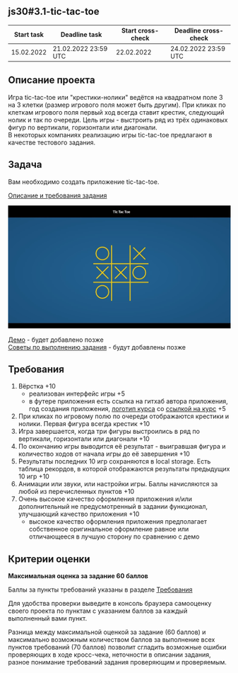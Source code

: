 ## js30#3.1-tic-tac-toe

| Start task | Deadline task        | Start cross-check | Deadline cross-check |
|------------|----------------------|-------------------|----------------------|
| 15.02.2022 | 21.02.2022 23:59 UTC | 22.02.2022        | 24.02.2022 23:59 UTC |

## Описание проекта
Игра tic-tac-toe или "крестики-нолики" ведётся на квадратном поле 3 на 3 клетки (размер игрового поля может быть другим). При кликах по клеткам игрового поля первый ход всегда ставит крестик, следующий нолик и так по очереди. Цель игры - выстроить ряд из трёх одинаковых фигур по вертикали, горизонтали или диагонали.  
В некоторых компаниях реализацию игры tic-tac-toe предлагают в качестве тестового задания.

## Задача
Вам необходимо создать приложение tic-tac-toe.

[Описание и требования задания](js30.md)

<kbd>![](images/js30-7.jpg)</kbd>

[Демо]() - будет добавлено позже  
[Советы по выполнению задания]() - будут добавлены позже  

## Требования
1. Вёрстка +10
   - реализован интерфейс игры +5
   - в футере приложения есть ссылка на гитхаб автора приложения, год создания приложения, [логотип курса](https://rs.school/images/rs_school_js.svg) со [ссылкой на курс](https://rs.school/js-stage0/) +5
2. При кликах по игровому полю по очереди отображаются крестики и нолики. Первая фигура всегда крестик +10
3. Игра завершается, когда три фигуры выстроились в ряд по вертикали, горизонтали или диагонали +10
4. По окончанию игры выводится её результат - выигравшая фигура и количество ходов от начала игры до её завершения +10 
5. Результаты последних 10 игр сохраняются в local storage. Есть таблица рекордов, в которой отображаются результаты предыдущих 10 игр +10
6. Анимации или звуки, или настройки игры. Баллы начисляются за любой из перечисленных пунктов +10
7. Очень высокое качество оформления приложения и/или дополнительный не предусмотренный в задании функционал, улучшающий качество приложения +10
   - высокое качество оформления приложения предполагает собственное оригинальное оформление равное или отличающееся в лучшую сторону по сравнению с демо

## Критерии оценки

**Максимальная оценка за задание 60 баллов**  

Баллы за пункты требований указаны в разделе [Требования](#требования)

Для удобства проверки выведите в консоль браузера самооценку своего проекта по пунктам с указанием баллов за каждый выполненный вами пункт.

Разница между максимальной оценкой за задание (60 баллов) и максимально возможным количеством баллов за выполнение всех пунктов требований (70 баллов) позволит сгладить возможные ошибки проверяющих в ходе кросс-чека, неточности в описании задания, разное понимание требований задания проверяющим и проверяемым.
